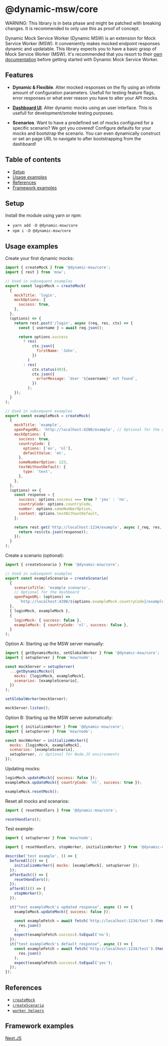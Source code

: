 # @dynamic-msw/core

WARNING: This library is in beta phase and might be patched with breaking changes. It is recommended to only use this as proof of concept.

Dynamic Mock Service Worker (Dynamic MSW) is an extension for Mock Service Worker (MSW). It conveniently makes mocked endpoint responses dynamic and updatable.
This library expects you to have a basic grasp of Mock Service Worker (MSW). It's recommended that you resort to their [own documentation](https://github.com/mswjs/msw#documentation) before getting started with Dynamic Mock Service Worker.

## Features

- **Dynamic & Flexible**. Alter mocked responses on the fly using an infinite amount of configuration parameters. Usefull for testing feature flags, error responses or what ever reason you have to alter your API mocks.

- **[Dashboard UI](https://github.com/dynamicmsw/dynamic-msw/tree/main/libs/dashboard/README.md)**. Alter dynamic mocks using an user interface. This is usefull for development/smoke testing purposes.

- **Scenarios**. Want to have a predefined set of mocks configured for a specific scenario? We got you covered! Configure defaults for your mocks and bootstrap the scenario. You can even dynamically construct or set an page URL to navigate to after bootstrapping from the dashboard!

## Table of contents

- [Setup](#getting-started)
- [Usage examples](#usage-examples)
- [References](#references)
- [Framework examples](#framework-examples)

## Setup

Install the module using yarn or npm:

- `yarn add -D @dynamic-msw/core`
- `npm i -D @dynamic-msw/core`

## Usage examples

Create your first dynamic mocks:

```js
import { createMock } from '@dynamic-msw/core';
import { rest } from 'msw';

// Used in subsequent examples
export const loginMock = createMock(
  {
    mockTitle: 'login',
    mockOptions: {
      success: true,
    },
  },
  (options) => {
    return rest.post('/login', async (req, res, ctx) => {
      const { username } = await req.json();

      return options.success
        ? res(
            ctx.json({
              firstName: 'John',
            })
          )
        : res(
            ctx.status(403),
            ctx.json({
              errorMessage: `User '${username}' not found`,
            })
          );
    });
  }
);

// Used in subsequent examples
export const exampleMock = createMock(
  {
    mockTitle: 'example',
    openPageURL: 'http://localhost:4200/example', // Optional for the dashboard
    mockOptions: {
      success: true,
      countryCode: {
        options: ['en', 'nl'],
        defaultValue: 'en',
      },
      someNumberOption: 123,
      textWithoutDefault: {
        type: 'text',
      },
    },
  },
  (options) => {
    const response = {
      success: options.success === true ? 'yes' : 'no',
      countryCode: options.countryCode,
      number: options.someNumberOption,
      content: options.textWithoutDefault,
    };

    return rest.get('http://localhost:1234/example', async (_req, res, ctx) => {
      return res(ctx.json(response));
    });
  }
);
```

Create a scenario (optional):

```js
import { createScenario } from '@dynamic-msw/core';

// Used in subsequent examples
export const exampleScenario = createScenario(
  {
    scenarioTitle: 'example scenario',
    // Optional for the dashboard
    openPageURL: (options) =>
      `http://localhost:4200/${options.exampleMock.countryCode}/example`,
  },
  { loginMock, exampleMock },
  {
    loginMock: { success: false },
    exampleMock: { countryCode: 'nl', success: false },
  }
);
```

Option A: Starting up the MSW server manually:

```js
import { getDynamicMocks, setGlobalWorker } from '@dynamic-msw/core';
import { setupServer } from 'msw/node';

const mockServer = setupServer(
  ...getDynamicMocks({
    mocks: [loginMock, exampleMock],
    scenarios: [exampleScenario],
  })
);

setGlobalWorker(mockServer);

mockServer.listen();
```

Option B: Starting up the MSW server automatically:

```js
import { initializeWorker } from '@dynamic-msw/core';
import { setupServer } from 'msw/node';

const mockWorker = initializeWorker({
  mocks: [loginMock, exampleMock],
  scenarios: [exampleScenario],
  setupServer, // Optional for Node.JS environments
});
```

Updating mocks:

```js
loginMock.updateMock({ success: false });
exampleMock.updateMock({ countryCode: 'nl', success: true });

exampleMock.resetMock();
```

Reset all mocks and scenarios:

```js
import { resetHandlers } from '@dynamic-msw/core';

resetHandlers();
```

Test example:

```js
import { setupServer } from 'msw/node';

import { resetHandlers, stopWorker, initializeWorker } from '@dynamic-msw/core';

describe('test example', () => {
  beforeAll(() => {
    initializeWorker({ mocks: [exampleMock], setupServer });
  });
  afterEach(() => {
    resetHandlers();
  });
  afterAll(() => {
    stopWorker();
  });

  it("test exampleMock's updated response", async () => {
    exampleMock.updateMock({ success: false });

    const exampleFetch = await fetch('http://localhost:1234/test').then((res) =>
      res.json()
    );
    expect(exampleFetch.success).toEqual('no');
  });
  it("test exampleMock's default response", async () => {
    const exampleFetch = await fetch('http://localhost:1234/test').then((res) =>
      res.json()
    );
    expect(exampleFetch.success).toEqual('yes');
  });
});
```

## References

- [`createMock`](https://github.com/dynamicmsw/dynamic-msw/tree/main/libs/core/src/lib/createMock/README.md)
- [`createScenario`](https://github.com/dynamicmsw/dynamic-msw/tree/main/libs/core/src/lib/createScenario/README.md)
- [`worker helpers`](https://github.com/dynamicmsw/dynamic-msw/tree/main/libs/core/src/lib/worker/README.md)

## Framework examples

[Next.JS](https://github.com/dynamicmsw/dynamic-msw/tree/main/examples/next/)
